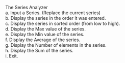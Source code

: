 The Series Analyzer<br />
a. Input a Series. (Replace the current series) <br />
b. Display the series in the order it was entered.<br />
c. Display the series in sorted order (from low to
high).<br />
d. Display the Max value of the series.<br />
e. Display the Min value of the series.<br />
f. Display the Average of the series.<br />
g. Display the Number of elements in the series.<br />
h. Display the Sum of the series.<br />
i. Exit.
